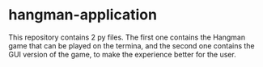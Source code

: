 # hangman-application
This repository contains 2 py files. The first one contains the Hangman game that can be played on the termina, and the second one contains the GUI version of the game, to make the experience better for the user.
